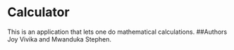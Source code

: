 # Calculator
This is an application that lets one do mathematical calculations.
##Authors
Joy Vivika and Mwanduka Stephen.
